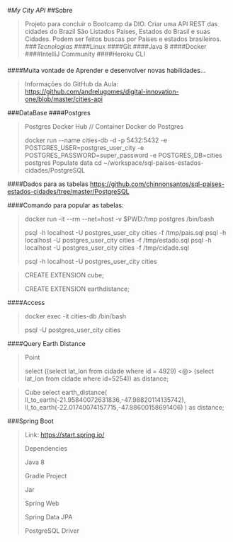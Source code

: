 #*My City API*
##Sobre
>Projeto para concluir o Bootcamp da DIO. Criar uma API REST das cidades do Brazil
> São Listados Paises, Estados do Brasil e suas Cidades. Podem ser feitos buscas por Paises e estados brasileiros.
###_Tecnologias_
####Linux
####Git
####Java 8
####Docker
####IntelliJ Community
####Heroku CLI
####
####Muita vontade de Aprender e desenvolver novas habilidades...

>Informações do GitHub da Aula:
> https://github.com/andrelugomes/digital-innovation-one/blob/master/cities-api

###DataBase
####Postgres
>Postgres Docker Hub // Container Docker do Postgres
> 
>docker run --name cities-db -d -p 5432:5432 -e POSTGRES_USER=postgres_user_city -e POSTGRES_PASSWORD=super_password -e POSTGRES_DB=cities postgres
Populate
data
cd ~/workspace/sql-paises-estados-cidades/PostgreSQL

####Dados para as tabelas
https://github.com/chinnonsantos/sql-paises-estados-cidades/tree/master/PostgreSQL

####Comando para popular as tabelas:
>docker run -it --rm --net=host -v $PWD:/tmp postgres /bin/bash
>
>psql -h localhost -U postgres_user_city cities -f /tmp/pais.sql
>psql -h localhost -U postgres_user_city cities -f /tmp/estado.sql
>psql -h localhost -U postgres_user_city cities -f /tmp/cidade.sql
>
>psql -h localhost -U postgres_user_city cities


>CREATE EXTENSION cube;
> 
>CREATE EXTENSION earthdistance;

####Access
>docker exec -it cities-db /bin/bash
>
>psql -U postgres_user_city cities

####Query Earth Distance
>Point
>
> select ((select lat_lon from cidade where id = 4929) <@> (select lat_lon from cidade where id=5254)) as distance;

>Cube
>select earth_distance(
>ll_to_earth(-21.95840072631836,-47.98820114135742),
>ll_to_earth(-22.01740074157715,-47.88600158691406)
>) as distance;

###Spring Boot
> Link: https://start.spring.io/
> 
> Dependencies
> 
>Java 8
> 
>Gradle Project
> 
>Jar
> 
>Spring Web
> 
>Spring Data JPA
> 
>PostgreSQL Driver
